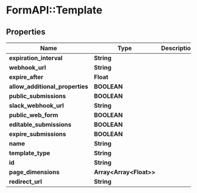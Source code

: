 # FormAPI::Template

## Properties
Name | Type | Description | Notes
------------ | ------------- | ------------- | -------------
**expiration_interval** | **String** |  | [optional] 
**webhook_url** | **String** |  | [optional] 
**expire_after** | **Float** |  | [optional] 
**allow_additional_properties** | **BOOLEAN** |  | [optional] 
**public_submissions** | **BOOLEAN** |  | [optional] 
**slack_webhook_url** | **String** |  | [optional] 
**public_web_form** | **BOOLEAN** |  | [optional] 
**editable_submissions** | **BOOLEAN** |  | [optional] 
**expire_submissions** | **BOOLEAN** |  | [optional] 
**name** | **String** |  | [optional] 
**template_type** | **String** |  | [optional] 
**id** | **String** |  | [optional] 
**page_dimensions** | **Array&lt;Array&lt;Float&gt;&gt;** |  | [optional] 
**redirect_url** | **String** |  | [optional] 


